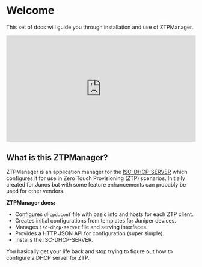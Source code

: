 # Welcome

This set of docs will guide you through installation and use of ZTPManager.

<div style="position: relative; padding-bottom: 56.25%; height: 0; overflow: hidden; max-width: 100%; height: auto;">
    <iframe src="https://www.youtube.com/embed/3Wz4COk-ae4" frameborder="0" allowfullscreen style="position: absolute; top: 0; left: 0; width: 100%; height: 100%;"></iframe>
</div>

## What is this ZTPManager?

ZTPManager is an application manager for the [ISC-DHCP-SERVER](https://www.isc.org/downloads/dhcp/) which configures it for use in Zero Touch Provisioning (ZTP) scenarios. Initially created for Junos but with some feature enhancements can probably be used for other vendors.

__ZTPManager does:__

- Configures `dhcpd.conf` file with basic info and hosts for each ZTP client.
- Creates initial configurations from templates for Juniper devices.
- Manages `isc-dhcp-server` file and serving interfaces.
- Provides a HTTP JSON API for configuration (super simple).
- Installs the ISC-DHCP-SERVER.

You basically get your life back and stop trying to figure out how to configure a DHCP server for ZTP.
